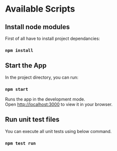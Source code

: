 # Available Scripts

## Install node modules
First of all have to install project dependancies:

### `npm install`

## Start the App
In the project directory, you can run:

### `npm start`

Runs the app in the development mode.\
Open [http://localhost:3000](http://localhost:3000) to view it in your browser.

## Run unit test files

You can execute all unit tests using below command.
### `npm test run`